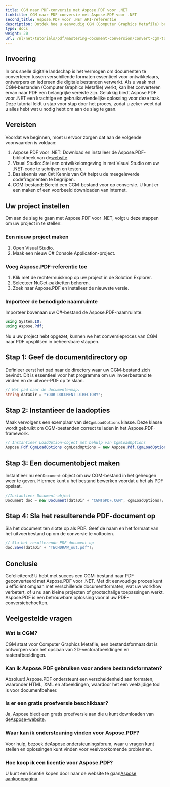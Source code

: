 ```yaml
---
title: CGM naar PDF-conversie met Aspose.PDF voor .NET
linktitle: CGM naar PDF-conversie met Aspose.PDF voor .NET
second_title: Aspose.PDF voor .NET API-referentie
description: Ontdek hoe u eenvoudig CGM (Computer Graphics Metafile) bestanden naar PDF formaat converteert met Aspose.PDF voor .NET. Perfect voor zowel ontwikkelaars als ontwerpers.
type: docs
weight: 20
url: /nl/net/tutorials/pdf/mastering-document-conversion/convert-cgm-to-pdf/
---
```

## Invoering

In ons snelle digitale landschap is het vermogen om documenten te converteren tussen verschillende formaten essentieel voor ontwikkelaars, ontwerpers en iedereen die digitale bestanden verwerkt. Als u vaak met CGM-bestanden (Computer Graphics Metafile) werkt, kan het converteren ervan naar PDF een belangrijke vereiste zijn. Gelukkig biedt Aspose.PDF voor .NET een krachtige en gebruiksvriendelijke oplossing voor deze taak. Deze tutorial leidt u stap voor stap door het proces, zodat u zeker weet dat u alles hebt wat u nodig hebt om aan de slag te gaan.

## Vereisten

Voordat we beginnen, moet u ervoor zorgen dat aan de volgende voorwaarden is voldaan:

1.  Aspose.PDF voor .NET: Download en installeer de Aspose.PDF-bibliotheek van de[website](https://releases.aspose.com/pdf/net/).
2. Visual Studio: Stel een ontwikkelomgeving in met Visual Studio om uw .NET-code te schrijven en testen.
3. Basiskennis van C#: Kennis van C# helpt u de meegeleverde codefragmenten te begrijpen.
4. CGM-bestand: Bereid een CGM-bestand voor op conversie. U kunt er een maken of een voorbeeld downloaden van internet.

## Uw project instellen

Om aan de slag te gaan met Aspose.PDF voor .NET, volgt u deze stappen om uw project in te stellen:

### Een nieuw project maken

1. Open Visual Studio.
2. Maak een nieuw C# Console Application-project.

### Voeg Aspose.PDF-referentie toe

1. Klik met de rechtermuisknop op uw project in de Solution Explorer.
2. Selecteer NuGet-pakketten beheren.
3. Zoek naar Aspose.PDF en installeer de nieuwste versie.

### Importeer de benodigde naamruimte

Importeer bovenaan uw C#-bestand de Aspose.PDF-naamruimte:

```csharp
using System.IO;
using Aspose.Pdf;
```

Nu u uw project hebt opgezet, kunnen we het conversieproces van CGM naar PDF opsplitsen in beheersbare stappen.

## Stap 1: Geef de documentdirectory op

Definieer eerst het pad naar de directory waar uw CGM-bestand zich bevindt. Dit is essentieel voor het programma om uw invoerbestand te vinden en de uitvoer-PDF op te slaan.

```csharp
// Het pad naar de documentenmap.
string dataDir = "YOUR DOCUMENT DIRECTORY";
```

## Stap 2: Instantieer de laadopties

 Maak vervolgens een exemplaar van de`CgmLoadOptions` klasse. Deze klasse wordt gebruikt om CGM-bestanden correct te laden in het Aspose.PDF-framework.

```csharp
// Instantieer LoadOption-object met behulp van CgmLoadOptions
Aspose.Pdf.CgmLoadOptions cgmLoadOptions = new Aspose.Pdf.CgmLoadOptions();
```

## Stap 3: Een documentobject maken

 Instantieer nu een`Document` object om uw CGM-bestand in het geheugen weer te geven. Hiermee kunt u het bestand bewerken voordat u het als PDF opslaat.

```csharp
//Instantieer Document-object
Document doc = new Document(dataDir + "CGMToPDF.CGM", cgmLoadOptions);
```

## Stap 4: Sla het resulterende PDF-document op

Sla het document ten slotte op als PDF. Geef de naam en het formaat van het uitvoerbestand op om de conversie te voltooien.

```csharp
// Sla het resulterende PDF-document op
doc.Save(dataDir + "TECHDRAW_out.pdf");
```

## Conclusie

Gefeliciteerd! U hebt met succes een CGM-bestand naar PDF geconverteerd met Aspose.PDF voor .NET. Met dit eenvoudige proces kunt u efficiënt omgaan met verschillende documentformaten, wat uw workflow verbetert, of u nu aan kleine projecten of grootschalige toepassingen werkt. Aspose.PDF is een betrouwbare oplossing voor al uw PDF-conversiebehoeften.

## Veelgestelde vragen

### Wat is CGM?

CGM staat voor Computer Graphics Metafile, een bestandsformaat dat is ontworpen voor het opslaan van 2D-vectorafbeeldingen en rasterafbeeldingen.

### Kan ik Aspose.PDF gebruiken voor andere bestandsformaten?

Absoluut! Aspose.PDF ondersteunt een verscheidenheid aan formaten, waaronder HTML, XML en afbeeldingen, waardoor het een veelzijdige tool is voor documentbeheer.

### Is er een gratis proefversie beschikbaar?

 Ja, Aspose biedt een gratis proefversie aan die u kunt downloaden van de[Aspose-website](https://releases.aspose.com/).

### Waar kan ik ondersteuning vinden voor Aspose.PDF?

 Voor hulp, bezoek de[Aspose ondersteuningsforum](https://forum.aspose.com/c/pdf/10), waar u vragen kunt stellen en oplossingen kunt vinden voor veelvoorkomende problemen.

### Hoe koop ik een licentie voor Aspose.PDF?

 U kunt een licentie kopen door naar de website te gaan[Aspose aankooppagina](https://purchase.conholdate.com/buy).